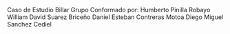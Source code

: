 Caso de Estudio Billar
Grupo Conformado por:
Humberto Pinilla Robayo
William David Suarez Briceño
Daniel Esteban Contreras Motoa
Diego Miguel Sanchez Cediel
